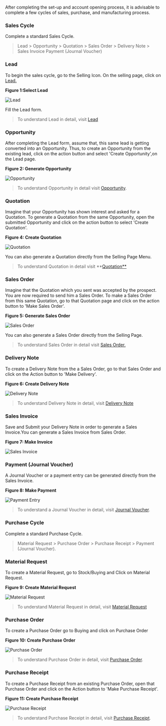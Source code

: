 After completing the set-up and account opening process, it is advisable to
complete a few cycles of sales, purchase, and manufacturing process.

### Sales Cycle

Complete a standard Sales Cycle.

> Lead > Opportunity > Quotation > Sales Order > Delivery Note > Sales Invoice
> Payment (Journal Voucher)


### Lead

To begin the sales cycle, go to the Selling Icon. On the selling page, click
on [Lead.](/apps/erpnext/user-guide/selling/lead)

__Figure 1:Select Lead__

![Lead](assets/erpnext_org/images/erpnext/new-lead.png)

Fill the Lead form.

> To understand Lead in detail, visit [Lead](/apps/erpnext/user-guide/selling/lead)


### Opportunity

After completing the Lead form, assume that, this same lead is getting
converted into an Opportunity. Thus, to create an Opportunity from the
existing lead, click on the action button and select 'Create Opportunity',on the Lead page.

__Figure 2: Generate Opportunity__

![Opportunity](assets/erpnext_org/images/erpnext/new-opportunity.png)


> To understand Opportunity in detail visit [Opportunity](/apps/erpnext/user-guide/selling/opportunity).


### Quotation

Imagine that your Opportunity has shown interest and asked for a Quotation. To
generate a Quotation from the same Opportunity, open the submitted Opportunity
and click on the action button to select 'Create Quotation'.

__Figure 4: Create Quotation__

![Quotation](assets/erpnext_org/images/erpnext/new-quotation.png)

You can also generate a Quotation directly from the Selling Page Menu.

> To understand Quotation in detail visit **[Quotation**](/apps/erpnext/user-guide/selling/quotation)

### Sales Order

Imagine that the Quotation which you sent was accepted by the prospect. You
are now required to send him a Sales Order. To make a Sales Order from this
same Quotation, go to that Quotation page and click on the action button to 'Make Sales Order'.

__Figure 5: Generate Sales Order__

![Sales Order](assets/erpnext_org/images/erpnext/new-sales-order.png)

You can also generate a Sales Order directly from the Selling Page.

> To understand Sales Order in detail visit [Sales Order.](/apps/erpnext/user-guide/selling/sales-order)

### Delivery Note

To create a Delivery Note from the a Sales Order, go to that
Sales Order and click on the Action button to 'Make Delivery'.

__Figure 6: Create Delivery Note__

![Delivery Note](assets/erpnext_org/images/erpnext/new-delivery-note.png)

> To understand Delivery Note in detail, visit [Delivery Note](/apps/erpnext/user-guide/stock-inventory/delivery-note)

### Sales Invoice

Save and Submit your Delivery Note in order to generate a Sales Invoice.You can generate a Sales Invoice from Sales Order.

__Figure 7: Make Invoice__

![Sales Invoice](assets/erpnext_org/images/erpnext/new-sales-invoice.png)

### Payment (Journal Voucher)

A Journal Voucher or a payment entry can be generated directly from the Sales
Invoice.

__Figure 8: Make Payment__

![Payment Entry](assets/erpnext_org/images/erpnext/new-payment.png)

> To understand a Journal Voucher in detail, visit [Journal Voucher](/apps/erpnext/user-guide/accounts/journal-vouchers).

### Purchase Cycle

Complete a standard Purchase Cycle.

> Material Request > Purchase Order > Purchase Receipt > Payment (Journal
Voucher).

### Material Request

To create a Material Request, go to Stock/Buying and Click on Material
Request.

__Figure 9: Create Material Request__

![Material Request](assets/erpnext_org/images/erpnext/new-material-request.png)

> To understand Material Request in detail, visit [Material Request](/apps/erpnext/user-guide/buying/material-request)

### Purchase Order

To create a Purchase Order go to Buying and click on Purchase Order

__Figure 10: Create Purchase Order__

![Purchase Order](assets/erpnext_org/images/erpnext/new-purchase-order.png)

> To understand Purchase Order in detail, visit [Purchase Order](/apps/erpnext/user-guide/buying/purchase-order).


### Purchase Receipt

To create a Purchase Receipt from an existing Purchase Order, open that
Purchase Order and click on the Action button to 'Make Purchase Receipt'.

__Figure 11: Create Purchase Receipt__

![Purchase Receipt](assets/erpnext_org/images/erpnext/new-purchase-receipt.png)

> To understand Purchase Receipt in detail, visit [Purchase Receipt](/apps/erpnext/user-guide/stock-inventory/purchase-receipt).


